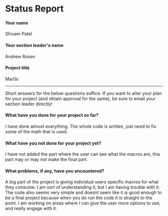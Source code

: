 # Status Report

#### Your name

Shivam Patel

#### Your section leader's name

Andrew Rosen

#### Project title
Mar0s

***

Short answers for the below questions suffice. If you want to alter your plan for your project (and obtain approval for the same), be sure to email your section leader directly!

#### What have you done for your project so far?

I have done almost everything. The whole code is written, just need to fix some of the math that is used. 

#### What have you not done for your project yet?

I have not added the part where the user can see what the macros are, this part may or may not make the final part.

#### What problems, if any, have you encountered?

A big part of the project is giving individual users specific macros for what they consume. I am sort of understanding it, but I am having trouble with it. The code also seems very simple and doesnt seem like it is good enough to be a final project because when you do run the code it is straight to the point. I am working on areas where I can give the user more options to use, and really engage with it. 

